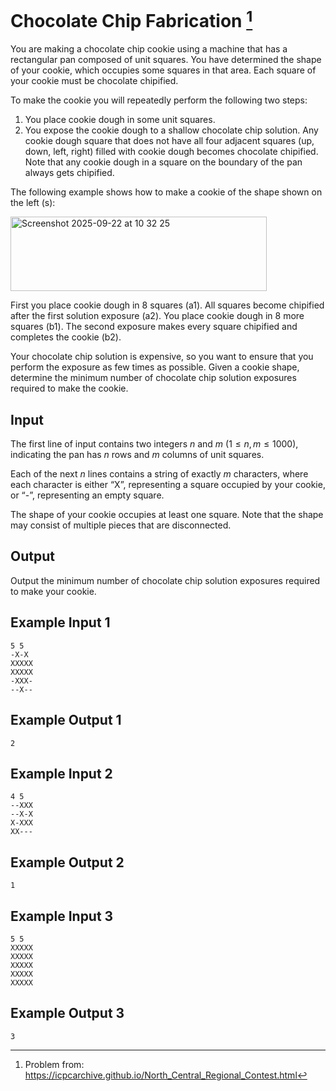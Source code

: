 # Chocolate Chip Fabrication [^chocolate-chip-fabrication]

You are making a chocolate chip cookie using a machine that has a rectangular pan composed of
unit squares. You have determined the shape of your cookie, which occupies some squares in that
area. Each square of your cookie must be chocolate chipified.

To make the cookie you will repeatedly perform the following two steps:
1. You place cookie dough in some unit squares.
2. You expose the cookie dough to a shallow chocolate chip solution. Any cookie dough square
that does not have all four adjacent squares (up, down, left, right) filled with cookie dough
becomes chocolate chipified. Note that any cookie dough in a square on the boundary of the
pan always gets chipified.

The following example shows how to make a cookie of the shape shown on the left (s):

<img width="410" height="119" alt="Screenshot 2025-09-22 at 10 32 25" src="https://github.com/user-attachments/assets/1335817b-c997-43fb-aa8a-90b469fdba6b" />


First you place cookie dough in 8 squares (a1). All squares become chipified after the first solution
exposure (a2). You place cookie dough in 8 more squares (b1). The second exposure makes every
square chipified and completes the cookie (b2).

Your chocolate chip solution is expensive, so you want to ensure that you perform the exposure as
few times as possible. Given a cookie shape, determine the minimum number of chocolate chip
solution exposures required to make the cookie.

## Input

The first line of input contains two integers $n$ and $m$ $(1 ≤ n, m ≤ 1000)$, 
indicating the pan has $n$ rows and $m$ columns of unit squares.

Each of the next $n$ lines contains a string of exactly $m$ characters, where each character is either
“X”, representing a square occupied by your cookie, or “-”, representing an empty square.

The shape of your cookie occupies at least one square. Note that the shape may consist of multiple pieces that are disconnected.

## Output

Output the minimum number of chocolate chip solution exposures required to make your cookie.

## Example Input 1

    5 5
    -X-X
    XXXXX
    XXXXX
    -XXX-
    --X--

## Example Output 1
    2

## Example Input 2
    
    4 5
    --XXX
    --X-X
    X-XXX
    XX---

## Example Output 2
    1

## Example Input 3
    
    5 5
    XXXXX
    XXXXX
    XXXXX
    XXXXX
    XXXXX

## Example Output 3

    3

[^chocolate-chip-fabrication]: Problem from:
    https://icpcarchive.github.io/North_Central_Regional_Contest.html

